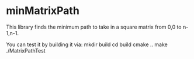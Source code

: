 # minMatrixPath

This library finds the minimum path to take in a square matrix from 0,0 to n-1,n-1.

You can test it by building it via:
mkdir build
cd build
cmake ..
make
./MatrixPathTest

